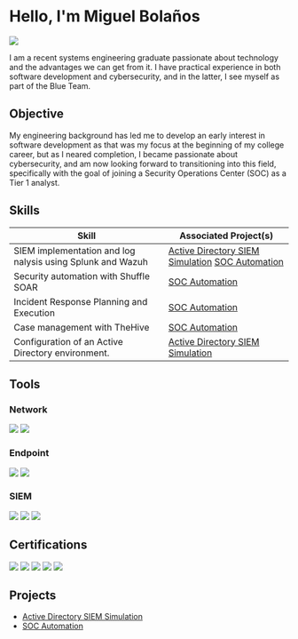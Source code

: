 # Hello, I'm Miguel Bolaños
<a href="https://www.linkedin.com/in/mbolanoss/"><img src="https://img.shields.io/badge/-LinkedIn-0072b1?&style=for-the-badge&logo=linkedin&logoColor=white" /></a>

I am a recent systems engineering graduate passionate about technology and the advantages we can get from it. I have practical experience in both software development and cybersecurity, and in the latter, I see myself as part of the Blue Team.

## Objective

My engineering background has led me to develop an early interest in software development as that was my focus at the beginning of my college career, but as I neared completion, I became passionate about cybersecurity, and am now looking forward to transitioning into this field, specifically with the goal of joining a Security Operations Center (SOC) as a Tier 1 analyst.

## Skills

| Skill                                         | Associated Project(s)         |
|-----------------------------------------------|----------------------------|
| SIEM implementation and log nalysis using Splunk and Wazuh         | <a href="https://github.com/mbolanoss/Active-Directory-SIEM-Simulation">Active Directory SIEM Simulation</a> <a href="https://github.com/mbolanoss/SOC-Automation">SOC Automation</a>|
| Security automation with Shuffle SOAR         | <a href="https://github.com/mbolanoss/SOC-Automation">SOC Automation</a>|
| Incident Response Planning and Execution      | <a href="https://github.com/mbolanoss/SOC-Automation">SOC Automation</a>|
| Case management with TheHive                  | <a href="https://github.com/mbolanoss/SOC-Automation">SOC Automation</a>|
| Configuration of an Active Directory environment. | <a href="https://github.com/mbolanoss/Active-Directory-SIEM-Simulation">Active Directory SIEM Simulation</a>|

## Tools

### Network
<div>
    <img src="https://img.shields.io/badge/-Wireshark-1679A7?&style=for-the-badge&logo=Wireshark&logoColor=white" />
    <img src="https://img.shields.io/badge/-tcpdump-1679A7?&style=for-the-badge&logo=tcpdump&logoColor=blue" />


</div>

### Endpoint
<div>
    <img src="https://img.shields.io/badge/-Microsoft_Defender_for_Endpoint-00A4EF?&style=for-the-badge&logo=Microsoft&logoColor=white" />
    <img src="https://img.shields.io/badge/-Velociraptor-4B275F?&style=for-the-badge&logo=Velociraptor&logoColor=white" />
</div>

### SIEM
<div>
    <img src="https://img.shields.io/badge/-Microsoft_Sentinel-0078D4?&style=for-the-badge&logo=Microsoft&logoColor=white" />
    <img src="https://img.shields.io/badge/-Splunk-000000?&style=for-the-badge&logo=Splunk&logoColor=white" />
    <img src="https://img.shields.io/badge/-Elastic-005571?&style=for-the-badge&logo=Elastic&logoColor=white" />
</div>

## Certifications
<div>
<img src="https://img.shields.io/badge/-Security%2B-FF0000?&style=for-the-badge&logo=CompTIA&logoColor=white" />
<img src="https://img.shields.io/badge/-Network%2B-007ACC?&style=for-the-badge&logo=CompTIA&logoColor=white" />
<img src="https://img.shields.io/badge/-A%2B-4D4D4D?&style=for-the-badge&logo=CompTIA&logoColor=white" />
<img src="https://img.shields.io/badge/-CDSA-006400?&style=for-the-badge&logoColor=white" />
<img src="https://img.shields.io/badge/-CCD-000080?&style=for-the-badge&logoColor=white" />
</div>

## Projects
- [Active Directory SIEM Simulation](https://github.com/mbolanoss/Active-Directory-SIEM-Simulation)
- [SOC Automation](https://github.com/mbolanoss/SOC-Automation)
